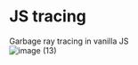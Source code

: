 # JS tracing
Garbage ray tracing in vanilla JS\
![image (13)](https://github.com/user-attachments/assets/99aa30ad-59c8-4ab9-b098-e9b5cd905dea)
